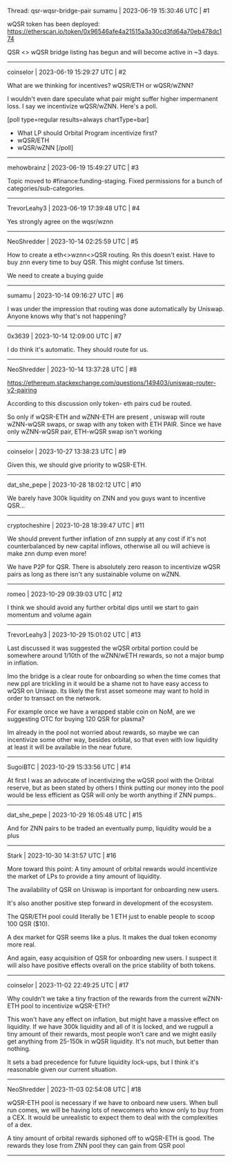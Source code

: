 Thread: qsr-wqsr-bridge-pair
sumamu | 2023-06-19 15:30:46 UTC | #1

wQSR token has been deployed:
https://etherscan.io/token/0x96546afe4a21515a3a30cd3fd64a70eb478dc174

QSR <> wQSR bridge listing has begun and will become active in ~3 days.

-------------------------

coinselor | 2023-06-19 15:29:27 UTC | #2

What are we thinking for incentives? wQSR/ETH or wQSR/wZNN?

I wouldn't even dare speculate what pair might suffer higher impermanent loss. I say we incentivize wQSR/wZNN. Here's a poll.

[poll type=regular results=always chartType=bar]
* What LP should Orbital Program incentivize first?
* wQSR/ETH
* wQSR/wZNN
[/poll]

-------------------------

mehowbrainz | 2023-06-19 15:49:27 UTC | #3

Topic moved to #finance:funding-staging. Fixed permissions for a bunch of categories/sub-categories.

-------------------------

TrevorLeahy3 | 2023-06-19 17:39:48 UTC | #4

Yes strongly agree on the wqsr/wznn

-------------------------

NeoShredder | 2023-10-14 02:25:59 UTC | #5

How to create a eth<>wznn<>QSR routing. Rn this doesn't exist. Have to buy znn every time to buy QSR. This might confuse 1st timers. 

We need to create a buying guide

-------------------------

sumamu | 2023-10-14 09:16:27 UTC | #6

I was under the impression that routing was done automatically by Uniswap. Anyone knows why that's not happening?

-------------------------

0x3639 | 2023-10-14 12:09:00 UTC | #7

I do think it's automatic.  They should route for us.

-------------------------

NeoShredder | 2023-10-14 13:37:28 UTC | #8

https://ethereum.stackexchange.com/questions/149403/uniswap-router-v2-pairing

According to this discussion only token- eth pairs cud be routed.

So only if wQSR-ETH and wZNN-ETH are present , uniswap will route wZNN-wQSR swaps, or swap with any token with ETH PAIR. Since we have only wZNN-wQSR pair, ETH-wQSR swap isn't working

-------------------------

coinselor | 2023-10-27 13:38:23 UTC | #9

Given this, we should give priority to wQSR-ETH.

-------------------------

dat_she_pepe | 2023-10-28 18:02:12 UTC | #10

We barely have 300k liquidity on ZNN and you guys want to incentive QSR...

-------------------------

cryptocheshire | 2023-10-28 18:39:47 UTC | #11

We should prevent further inflation of znn supply at any cost if it's not counterbalanced by new capital inflows, otherwise all ou will achieve is make znn dump even more!

We have P2P for QSR. There is absolutely zero reason to incentivize wQSR pairs as long as there isn't any sustainable volume on wZNN.

-------------------------

romeo | 2023-10-29 09:39:03 UTC | #12

I think we should avoid any further orbital dips until we start to gain momentum and volume again

-------------------------

TrevorLeahy3 | 2023-10-29 15:01:02 UTC | #13

Last discussed it was suggested the wQSR orbital portion could be somewhere around 1/10th of the wZNN/wETH rewards, so not a major bump in inflation. 

Imo the bridge is a clear route for onboarding so when the time comes that new ppl are trickling in it would be a shame not to have easy access to wQSR on Uniwap. Its likely the first asset someone may want to hold in order to transact on the network. 

For example once we have a wrapped stable coin on NoM, are we suggesting OTC for buying 120 QSR for plasma? 

Im already in the pool not worried about rewards, so maybe we can incentivize some other way, besides orbital, so that even with low liquidity at least it will be available in the near future.

-------------------------

SugoiBTC | 2023-10-29 15:33:56 UTC | #14

At first I was an advocate of incentivizing the wQSR pool with the Oribtal reserve, but as been stated by others I think putting our money into the pool would be less efficient as QSR will only be worth anything if ZNN pumps..

-------------------------

dat_she_pepe | 2023-10-29 16:05:48 UTC | #15

And for ZNN pairs to be traded an eventually pump, liquidity would be a plus

-------------------------

Stark | 2023-10-30 14:31:57 UTC | #16

More toward this point: A tiny amount of orbital rewards would incentivize the market of LPs to provide a tiny amount of liquidity. 

The availability of QSR on Uniswap is important for onboarding new users.

It's also another positive step forward in development of the ecosystem.

The QSR/ETH pool could literally be 1 ETH just to enable people to scoop 100 QSR ($10). 

A dex market for QSR seems like a plus. It makes the dual token economy more real. 

And again, easy acquisition of QSR for onboarding new users. I suspect it will also have positive effects overall on the price stability of both tokens.

-------------------------

coinselor | 2023-11-02 22:49:25 UTC | #17

Why couldn't we take a tiny fraction of the rewards from the current wZNN-ETH pool to incentivize wQSR-ETH? 

This won't have any effect on inflation, but might have a massive effect on liquidity. If we have 300k liquidity and all of it is locked, and we rugpull a tiny amount of their rewards, most people won't care and we might easily get anything from 25-150k in wQSR liquidity. It's not much, but better than nothing.

It sets a bad precedence for future liquidity lock-ups, but I think it's reasonable given our current situation.

-------------------------

NeoShredder | 2023-11-03 02:54:08 UTC | #18

wQSR-ETH pool is necessary if we have to onboard new users. 
When bull run comes, we will be having lots of newcomers who know only to buy from a CEX. It would  be unrealistic to expect them to deal with the complexities of a dex.

A tiny amount of orbital rewards siphoned off to wQSR-ETH is good. The rewards they lose from ZNN pool they can gain from QSR pool

-------------------------

